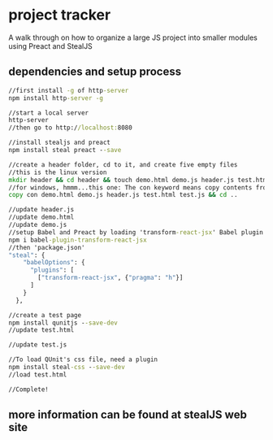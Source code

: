 # project tracker

A walk through on how to organize a large JS project into smaller modules using Preact and StealJS

## dependencies and setup process

```cmd
//first install -g of http-server
npm install http-server -g

//start a local server
http-server
//then go to http://localhost:8080

//install stealjs and preact
npm install steal preact --save

//create a header folder, cd to it, and create five empty files
//this is the linux version
mkdir header && cd header && touch demo.html demo.js header.js test.html test.js && cd ..
//for windows, hmmm...this one: The con keyword means copy contents from the console, you will have to enter something in the console tho, so just do it manually
copy con demo.html demo.js header.js test.html test.js && cd ..

//update header.js
//update demo.html
//update demo.js
//setup Babel and Preact by loading 'transform-react-jsx' Babel plugin
npm i babel-plugin-transform-react-jsx
//then 'package.json'
"steal": {
    "babelOptions": {
      "plugins": [
        ["transform-react-jsx", {"pragma": "h"}]
      ]
    }
  },

//create a test page
npm install qunitjs --save-dev
//update test.html

//update test.js

//To load QUnit's css file, need a plugin
npm install steal-css --save-dev
//load test.html

//Complete!
```

## more information can be found at stealJS web site